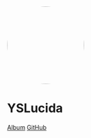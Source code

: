 <img width="180px" style="border-radius: 50%" bor src="https://avatars0.githubusercontent.com/u/9605622?s=400&u=c21a5ab9eb9f22338d7b7e46cc88838c185b7d4f&v=4t">

# YSLucida

[Album](<https://visysl.com>)
[GitHub](<https://github.com/yslib>)
